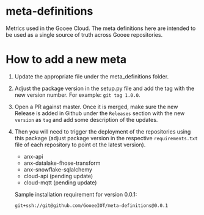 # meta-definitions

Metrics used in the Gooee Cloud. The meta definitions here are intended to be
used as a single source of truth across Gooee repositories.


# How to add a new meta

1. Update the appropriate file under the meta_definitions folder. 
2. Adjust the package version in the setup.py file and add the tag with the new version number.
   For example: `git tag 1.0.0`.
2. Open a PR against master. Once it is merged, make sure the new Release is added in 
   Github under the `Releases` section with the new `version` as `tag` and add some description of 
   the updates.
3. Then you will need to trigger the deployment of the repositories
   using this package (adjust package version in the respective `requirements.txt` file of
   each repository to point ot the latest version).
     - anx-api
     - anx-datalake-fhose-transform
     - anx-snowflake-sqlalchemy 
     - cloud-api (pending update)
     - cloud-mqtt (pending update)
     
     Sample installation requirement for version 0.0.1: 
     ```
     git+ssh://git@github.com/GooeeIOT/meta-definitions@0.0.1
     ```
    

